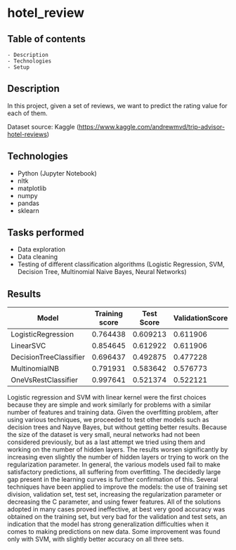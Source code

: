 # hotel_review

## Table of contents

    - Description
    - Technologies
    - Setup

## Description

In this project, given a set of reviews, we want to predict the rating value for each of them.

Dataset source: Kaggle  (https://www.kaggle.com/andrewmvd/trip-advisor-hotel-reviews)

## Technologies

   - Python (Jupyter Notebook)
   - nltk
   - matplotlib
   - numpy 
   - pandas 
   - sklearn

## Tasks performed
   - Data exploration
   - Data cleaning 
   - Testing of different classification algorithms (Logistic Regression, SVM, Decision Tree, Multinomial Naive Bayes, Neural Networks)

## Results

 Model                | Training score  | Test Score   | ValidationScore
----------------------| --------------  | ------------ |----------------
LogisticRegression    |   0.764438      |0.609213      |   0.611906
LinearSVC             |   0.854645      |0.612922      |   0.611906
DecisionTreeClassifier|   0.696437      |0.492875      |   0.477228
MultinomialNB         |   0.791931      |0.583642      |   0.576773
OneVsRestClassifier   |   0.997641      |0.521374      |   0.522121

Logistic regression and SVM with linear kernel were the first choices because they are simple and work similarly for problems with a similar number of features and training data. Given the overfitting problem, after using various techniques, we proceeded to test other models such as decision trees and Nayve Bayes, but without getting better results. Because the size of the dataset is very small, neural networks had not been considered previously, but as a last attempt we tried using them and working on the number of hidden layers. The results worsen significantly by increasing even slightly the number of hidden layers or trying to work on the regularization parameter. In general, the various models used fail to make satisfactory predictions, all suffering from overfitting. The decidedly large gap present in the learning curves is further confirmation of this. Several techniques have been applied to improve the models: the use of training set division, validation set, test set, increasing the regularization parameter or decreasing the C parameter, and using fewer features. All of the solutions adopted in many cases proved ineffective, at best very good accuracy was obtained on the training set, but very bad for the validation and test sets, an indication that the model has strong generalization difficulties when it comes to making predictions on new data. Some improvement was found only with SVM, with slightly better accuracy on all three sets.

